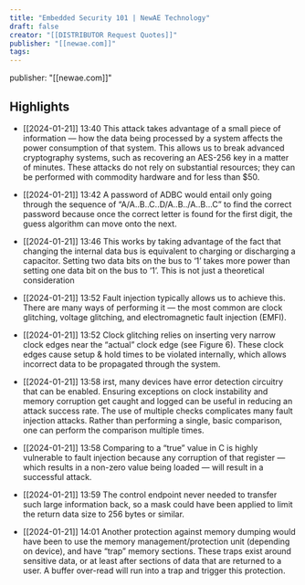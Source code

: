 ```yaml
---
title: "Embedded Security 101 | NewAE Technology"
draft: false
creator: "[[DISTRIBUTOR Request Quotes]]"
publisher: "[[newae.com]]"
tags:
---
```

publisher: "[[newae.com]]"


## Highlights
* [[2024-01-21]] 13:40  This attack takes advantage of a small piece of information — how the data being processed by a system affects the power consumption of that system. This allows us to break advanced cryptography systems, such as recovering an AES-256 key in a matter of minutes. These attacks do not rely on substantial resources; they can be performed with commodity hardware and for less than $50.

* [[2024-01-21]] 13:42  A password of ADBC would entail only going through the sequence of “A/A..B..C..D/A..B../A..B…C” to find the correct password because once the correct letter is found for the first digit, the guess algorithm can move onto the next.

* [[2024-01-21]] 13:46  This works by taking advantage of the fact that changing the internal data bus is equivalent to charging or discharging a capacitor. Setting two data bits on the bus to ‘1’ takes more power than setting one data bit on the bus to ‘1’. This is not just a theoretical consideration

* [[2024-01-21]] 13:52  Fault injection typically allows us to achieve this. There are many ways of performing it — the most common are clock glitching, voltage glitching, and electromagnetic fault injection (EMFI).

* [[2024-01-21]] 13:52  Clock glitching relies on inserting very narrow clock edges near the “actual” clock edge (see Figure 6). These clock edges cause setup & hold times to be violated internally, which allows incorrect data to be propagated through the system.

* [[2024-01-21]] 13:58  irst, many devices have error detection circuitry that can be enabled. Ensuring exceptions on clock instability and memory corruption get caught and logged can be useful in reducing an attack success rate. The use of multiple checks complicates many fault injection attacks. Rather than performing a single, basic comparison, one can perform the comparison multiple times.

* [[2024-01-21]] 13:58  Comparing to a “true” value in C is highly vulnerable to fault injection because any corruption of that register — which results in a non-zero value being loaded — will result in a successful attack.

* [[2024-01-21]] 13:59  The control endpoint never needed to transfer such large information back, so a mask could have been applied to limit the return data size to 256 bytes or similar.

* [[2024-01-21]] 14:01  Another protection against memory dumping would have been to use the memory management/protection unit (depending on device), and have “trap” memory sections. These traps exist around sensitive data, or at least after sections of data that are returned to a user. A buffer over-read will run into a trap and trigger this protection.

